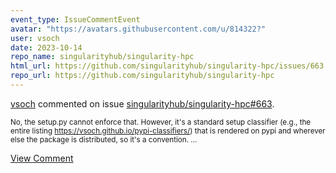 ```yaml
---
event_type: IssueCommentEvent
avatar: "https://avatars.githubusercontent.com/u/814322?"
user: vsoch
date: 2023-10-14
repo_name: singularityhub/singularity-hpc
html_url: https://github.com/singularityhub/singularity-hpc/issues/663
repo_url: https://github.com/singularityhub/singularity-hpc
---
```


<a href='https://github.com/vsoch' target='_blank'>vsoch</a> commented on issue <a href='https://github.com/singularityhub/singularity-hpc/issues/663' target='_blank'>singularityhub/singularity-hpc#663</a>.

<small>No, the setup.py cannot enforce that. However, it's a standard setup classifier (e.g., the entire listing https://vsoch.github.io/pypi-classifiers/) that is rendered on pypi and wherever else the package is distributed, so it's a convention. ...</small>

<a href='https://github.com/singularityhub/singularity-hpc/issues/663' target='_blank'>View Comment</a>